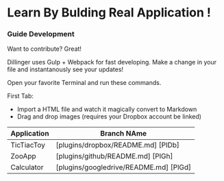 # Learn By Bulding Real Application !

### Guide Development 

Want to contribute? Great!

Dillinger uses Gulp + Webpack for fast developing.
Make a change in your file and instantanously see your updates!

Open your favorite Terminal and run these commands.

First Tab:

  - Import a HTML file and watch it magically convert to Markdown
  - Drag and drop images (requires your Dropbox account be linked)
  
 | Application | Branch NAme |
| ------ | ------ |
| TicTiacToy | [plugins/dropbox/README.md] [PlDb] |
| ZooApp | [plugins/github/README.md] [PlGh] |
| Calculator | [plugins/googledrive/README.md] [PlGd] |


